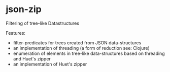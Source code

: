 # json-zip

Filtering of tree-like Datastructures

Features:
 * filter-predicates for trees created from JSON data-structures
 * an implementation of threading (a form of reduction see: Clojure)
 * enumeration of elements in tree-like data-structures based on threading
   and Huet's zipper
 * an implementation of Huet's zipper 
